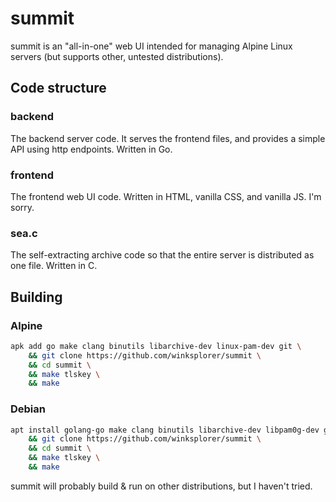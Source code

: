 # summit
summit is an "all-in-one" web UI intended for managing Alpine Linux servers (but supports other, untested distributions).

## Code structure

### backend

The backend server code. It serves the frontend files, and provides a simple API using http endpoints. Written in Go.

### frontend

The frontend web UI code. Written in HTML, vanilla CSS, and vanilla JS. I'm sorry.

### sea.c

The self-extracting archive code so that the entire server is distributed as one file. Written in C.

## Building

### Alpine

```sh
apk add go make clang binutils libarchive-dev linux-pam-dev git \
    && git clone https://github.com/winksplorer/summit \
    && cd summit \
    && make tlskey \
    && make
```

### Debian

```sh
apt install golang-go make clang binutils libarchive-dev libpam0g-dev git \
    && git clone https://github.com/winksplorer/summit \
    && cd summit \
    && make tlskey \
    && make
```

summit will probably build & run on other distributions, but I haven't tried.